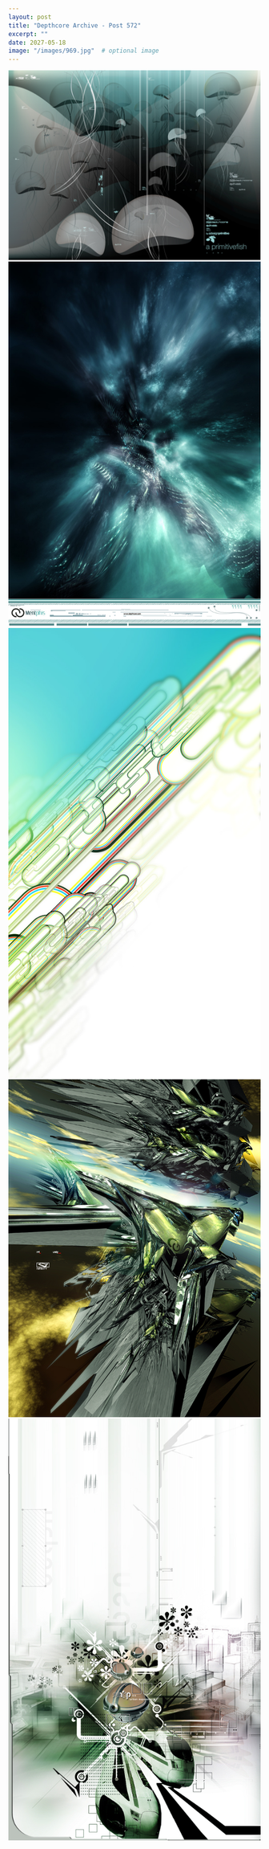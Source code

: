 ```yaml
---
layout: post
title: "Depthcore Archive - Post 572"
excerpt: ""
date: 2027-05-18
image: "/images/969.jpg"  # optional image
---
```


<img src="/images/969.jpg">
<img src="/images/970.jpg" alt="970.jpg"/>
<img src="/images/971.jpg" alt="971.jpg"/>
<img src="/images/974.jpg" alt="974.jpg"/>
<img src="/images/975.jpg" alt="975.jpg"/>
